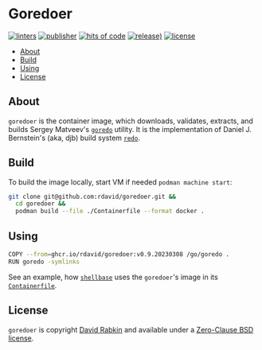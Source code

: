 # Goredoer

[![linters](https://github.com/rdavid/goredoer/actions/workflows/lint.yml/badge.svg)](https://github.com/rdavid/goredoer/actions/workflows/lint.yml)
[![publisher](https://github.com/rdavid/goredoer/actions/workflows/publish.yml/badge.svg)](https://github.com/rdavid/goredoer/actions/workflows/publish.yml)
[![hits of code](https://hitsofcode.com/github/rdavid/goredoer?branch=master&label=hits%20of%20code)](https://hitsofcode.com/view/github/rdavid/goredoer?branch=master)
[![release)](https://img.shields.io/github/v/release/rdavid/goredoer?color=blue&label=%20&logo=semver&logoColor=white&style=flat)](https://github.com/rdavid/goredoer/releases)
[![license](https://img.shields.io/github/license/rdavid/goredoer?color=blue&labelColor=gray&logo=freebsd&logoColor=lightgray&style=flat)](https://github.com/rdavid/goredoer/blob/master/LICENSE)

* [About](#about)
* [Build](#build)
* [Using](#using)
* [License](#license)

## About

`goredoer` is the container image, which downloads, validates, extracts, and
builds Sergey Matveev's
[`goredo`](http://www.goredo.cypherpunks.ru/Install.html) utility. It is the
implementation of Daniel J. Bernstein's (aka, djb) build system
[`redo`](http://cr.yp.to/redo.html).

## Build

To build the image locally, start VM if needed `podman machine start`:

```sh
git clone git@github.com:rdavid/goredoer.git &&
  cd goredoer &&
  podman build --file ./Containerfile --format docker .
```

## Using

```sh
COPY --from=ghcr.io/rdavid/goredoer:v0.9.20230308 /go/goredo .
RUN goredo -symlinks
```

See an example, how [`shellbase`](https://github.com/rdavid/shellbase) uses the
`goredoer`'s image in its
[`Containerfile`](https://github.com/rdavid/shellbase/blob/master/container/alpine/Containerfile).

## License

`goredoer` is copyright [David Rabkin](http://cv.rabkin.co.il) and available
under a
[Zero-Clause BSD license](https://github.com/rdavid/goredoer/blob/master/LICENSE).
